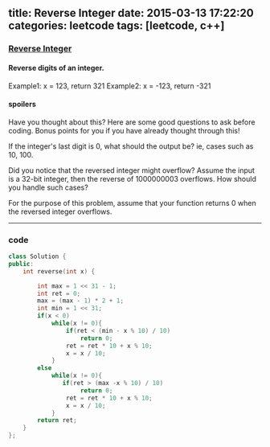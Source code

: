 title: Reverse Integer
date: 2015-03-13 17:22:20
categories: leetcode
tags: [leetcode, c++]
---
### [Reverse Integer](https://leetcode.com/problems/reverse-integer/)
#### Reverse digits of an integer.

Example1: x = 123, return 321
Example2: x = -123, return -321

<!--more-->
#### spoilers

Have you thought about this?
Here are some good questions to ask before coding. Bonus points for you if you have already thought through this!

If the integer's last digit is 0, what should the output be? ie, cases such as 10, 100.

Did you notice that the reversed integer might overflow? Assume the input is a 32-bit integer, then the reverse of 1000000003 overflows. How should you handle such cases?

For the purpose of this problem, assume that your function returns 0 when the reversed integer overflows.

---
### code
``` C++
class Solution {
public:
    int reverse(int x) {

        int max = 1 << 31 - 1;
        int ret = 0;
        max = (max - 1) * 2 + 1;
        int min = 1 << 31;
        if(x < 0)
            while(x != 0){
                if(ret < (min - x % 10) / 10)
                    return 0;
                ret = ret * 10 + x % 10;
                x = x / 10;
            }
        else
            while(x != 0){
               if(ret > (max -x % 10) / 10)
                    return 0;
                ret = ret * 10 + x % 10;
                x = x / 10;
            }
        return ret;
    }
};
```
